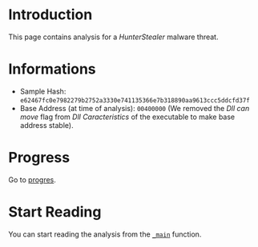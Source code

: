 # Introduction

This page contains analysis for a *HunterStealer* malware threat.

# Informations

* Sample Hash: `e62467fc0e7982279b2752a3330e741135366e7b318890aa9613ccc5ddcfd37f`
* Base Address (at time of analysis): `00400000` (We removed the *Dll can move* flag from *Dll Caracteristics* of the executable to make base address stable).

# Progress

Go to [progres](./progress/progress.md).

# Start Reading

You can start reading the analysis from the [`_main`](./md/_main.md) function.
